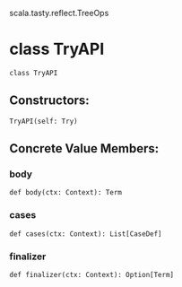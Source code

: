 scala.tasty.reflect.TreeOps
# class TryAPI

<pre><code class="language-scala" >class TryAPI</pre></code>
## Constructors:
<pre><code class="language-scala" >TryAPI(self: Try)</pre></code>

## Concrete Value Members:
### body
<pre><code class="language-scala" >def body(ctx: Context): Term</pre></code>

### cases
<pre><code class="language-scala" >def cases(ctx: Context): List[CaseDef]</pre></code>

### finalizer
<pre><code class="language-scala" >def finalizer(ctx: Context): Option[Term]</pre></code>

